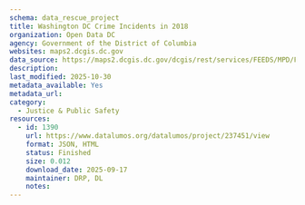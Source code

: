 ```yaml
---
schema: data_rescue_project 
title: Washington DC Crime Incidents in 2018
organization: Open Data DC
agency: Government of the District of Columbia
websites: maps2.dcgis.dc.gov
data_source: https://maps2.dcgis.dc.gov/dcgis/rest/services/FEEDS/MPD/FeatureServer/0
description: 
last_modified: 2025-10-30
metadata_available: Yes
metadata_url: 
category:
  - Justice & Public Safety 
resources:
  - id: 1390
    url: https://www.datalumos.org/datalumos/project/237451/view
    format: JSON, HTML
    status: Finished
    size: 0.012
    download_date: 2025-09-17
    maintainer: DRP, DL
    notes: 
---
```

